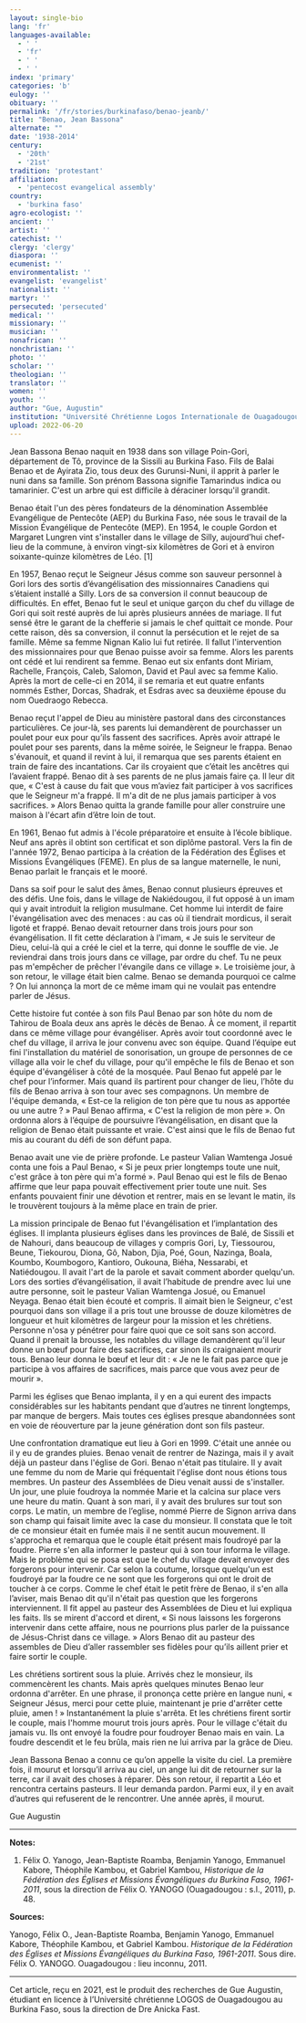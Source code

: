 ```yaml
---
layout: single-bio
lang: 'fr'
languages-available:
  - ' '
  - 'fr'
  - ' '
  - ' '
index: 'primary'
categories: 'b'
eulogy: ''
obituary: ''
permalink: '/fr/stories/burkinafaso/benao-jeanb/'
title: "Benao, Jean Bassona"
alternate: ""
date: '1938-2014'
century:
  - '20th'
  - '21st'
tradition: 'protestant'
affiliation:
  - 'pentecost evangelical assembly'
country:
  - 'burkina faso'
agro-ecologist: ''
ancient: ''
artist: ''
catechist: ''
clergy: 'clergy'
diaspora: ''
ecumenist: ''
environmentalist: ''
evangelist: 'evangelist'
nationalist: ''
martyr: ''
persecuted: 'persecuted'
medical: ''
missionary: ''
musician: ''
nonafrican: ''
nonchristian: ''
photo: ''
scholar: ''
theologian: ''
translator: ''
women: ''
youth: ''
author: "Gue, Augustin"
institution: "Université Chrétienne Logos Internationale de Ouagadougou"
upload: 2022-06-20
---
```


Jean Bassona Benao naquit en 1938 dans son village Poin-Gori, département de Tô, province de la Sissili au Burkina Faso. Fils de Balai Benao et de Ayirata Zio, tous deux des Gurunsi-Nuni, il apprit à parler le nuni dans sa famille. Son prénom Bassona signifie Tamarindus indica ou tamarinier. C'est un arbre qui est difficile à déraciner lorsqu'il grandit.

Benao était l'un des pères fondateurs de la dénomination Assemblée Evangélique de Pentecôte (AEP) du Burkina Faso, née sous le travail de la Mission Évangélique de Pentecôte (MEP). En 1954, le couple Gordon et Margaret Lungren vint s'installer dans le village de Silly, aujourd’hui chef-lieu de la commune, à environ vingt-six kilomètres de Gori et à environ soixante-quinze kilomètres de Léo. [1]

En 1957, Benao reçut le Seigneur Jésus comme son sauveur personnel à Gori lors des sortis d’évangélisation des missionnaires Canadiens qui s’étaient installé a Silly. Lors de sa conversion il connut beaucoup de difficultés. En effet, Benao fut le seul et unique garçon du chef du village de Gori qui soit resté auprès de lui après plusieurs années de mariage. Il fut sensé être le garant de la chefferie si jamais le chef quittait ce monde. Pour cette raison, dès sa conversion, il connut la persécution et le rejet de sa famille. Même sa femme Nignan Kalio lui fut retirée. Il fallut l'intervention des missionnaires pour que Benao  puisse avoir sa femme. Alors les parents ont cédé et lui rendirent sa femme. Benao eut six enfants dont Miriam, Rachelle, François, Caleb, Salomon, David et Paul avec sa femme Kalio.  Après la mort de celle-ci en 2014, il se remaria et eut quatre enfants nommés Esther, Dorcas, Shadrak, et Esdras avec sa deuxième épouse du nom Ouedraogo Rebecca.

Benao reçut l'appel de Dieu au ministère pastoral dans des circonstances particulières. Ce jour-là, ses parents lui demandèrent de pourchasser un poulet pour eux pour qu’ils fassent des sacrifices. Après avoir attrapé le poulet pour ses parents, dans la même soirée, le Seigneur le frappa. Benao s'évanouit, et quand il revint à lui, il remarqua que ses parents étaient en train de faire des incantations. Car ils croyaient que c’était les ancêtres qui l’avaient frappé. Benao dit à ses parents de ne plus jamais faire ça. Il leur dit que, « C'est à cause du fait que vous m’aviez fait participer à vos sacrifices que le Seigneur m'a frappé. Il m'a dit de ne plus jamais participer à vos sacrifices. » Alors Benao quitta la grande famille pour aller construire une maison à l'écart afin d’être loin de tout.

En 1961, Benao fut admis à l'école préparatoire et ensuite à l’école biblique. Neuf ans après il obtint son certificat et son diplôme pastoral. Vers la fin de l'année 1972, Benao participa à la création de la Fédération des Églises et Missions Évangéliques (FEME). En plus de sa langue maternelle, le nuni, Benao parlait le français et le mooré.

Dans sa soif pour le salut des âmes, Benao connut plusieurs épreuves et des défis. Une fois, dans le village de Nakiédougou, il fut opposé à un imam qui y avait introduit la religion musulmane. Cet homme lui interdit de faire l'évangélisation avec des menaces : au cas où il tiendrait mordicus, il serait ligoté et frappé. Benao devait retourner dans trois jours pour son évangélisation. Il fit cette déclaration à l'imam, « Je suis le serviteur de Dieu, celui-là qui a créé le ciel et la terre, qui donne le souffle de vie. Je reviendrai dans trois jours dans ce village, par ordre du chef. Tu ne peux pas m'empêcher de prêcher l'évangile dans ce village ». Le troisième jour, à son retour, le village était bien calme. Benao se demanda pourquoi ce calme ? On lui annonça la mort de ce même imam qui ne voulait pas entendre parler de Jésus.

Cette histoire fut contée à son fils Paul Benao par son hôte du nom de Tahirou de Boala deux ans après le décès de Benao. À ce moment, il repartit dans ce même village pour évangéliser. Après avoir tout coordonné avec le chef du village, il arriva le jour convenu avec son équipe. Quand l’équipe eut fini l'installation du matériel de sonorisation, un groupe de personnes de ce village alla voir le chef du village, pour qu'il empêche le fils de Benao et son équipe d'évangéliser à côté de la mosquée. Paul Benao fut appelé par le chef pour l’informer. Mais quand ils partirent pour changer de lieu, l’hôte du fils de Benao arriva à son tour avec ses compagnons. Un membre de l'équipe demanda, « Est-ce la religion de ton père que tu nous as apportée ou une autre ? » Paul Benao affirma, « C'est la religion de mon père ». On ordonna alors à l’équipe de poursuivre l’évangélisation, en disant que la religion de Benao était puissante et vraie. C'est ainsi que le fils de Benao fut mis au courant du défi de son défunt papa.

Benao avait une vie de prière profonde. Le pasteur Valian Wamtenga Josué conta une fois a Paul Benao, « Si je peux prier longtemps toute une nuit, c'est grâce à ton père qui m'a formé ». Paul Benao qui est le fils de Benao affirme que leur papa pouvait effectivement prier toute une nuit. Ses enfants pouvaient finir une dévotion et rentrer, mais en se levant le matin, ils le trouvèrent toujours à la même place en train de prier.

La mission principale de Benao fut l'évangélisation et l’implantation des églises. Il implanta plusieurs églises dans les provinces de Balé, de Sissili et de Nahouri, dans beaucoup de villages y compris Gori, Ly, Tiessourou, Beune, Tiekourou, Diona, Gô, Nabon, Djia, Poé, Goun, Nazinga, Boala, Koumbo, Koumbogoro, Kantioro, Oukouna, Biéha, Nessarabi, et Natiédougou. Il avait l'art de la parole et savait comment aborder quelqu'un. Lors des sorties d’évangélisation, il avait l’habitude de prendre avec lui une autre personne, soit le pasteur Valian Wamtenga Josué, ou Emanuel Neyaga. Benao était bien écouté et compris. Il aimait bien le Seigneur, c'est pourquoi dans son village il a pris tout une brousse de douze kilomètres de longueur et huit kilomètres de largeur pour la mission et les chrétiens. Personne n'osa y pénétrer pour faire quoi que ce soit sans son accord. Quand il prenait la brousse, les notables du village demandèrent qu'il leur donne un bœuf pour faire des sacrifices, car sinon ils craignaient mourir tous. Benao leur donna le bœuf et leur dit : « Je ne le fait pas parce que je participe à vos affaires de sacrifices, mais parce que vous avez peur de mourir ».

Parmi les églises que Benao implanta, il y en a qui eurent des impacts considérables sur les habitants pendant que d’autres ne tinrent longtemps, par manque de bergers. Mais toutes ces églises presque abandonnées sont en voie de réouverture par la jeune génération dont son fils pasteur.

Une confrontation dramatique eut lieu à Gori en 1999. C'était une année ou il y eu de grandes pluies. Benao venait de rentrer de Nazinga, mais il y avait déjà un pasteur dans l'église de Gori. Benao n'était pas titulaire. Il y avait une femme du nom de Marie qui fréquentait l'église dont nous étions tous membres. Un pasteur des Assemblées de Dieu venait aussi de s'installer. Un jour, une pluie foudroya la nommée Marie et la calcina sur place vers une heure du matin. Quant à son mari, il y avait des brulures sur tout son corps. Le matin, un membre de l’eglise, nommé Pierre de Signon arriva dans son champ qui faisait limite avec la case du monsieur. Il constata que le toit de ce monsieur était en fumée mais il ne sentit aucun mouvement. Il s'approcha et remarqua que le couple était présent mais foudroyé par la foudre. Pierre s'en alla informer le pasteur qui à son tour informa le village. Mais le problème qui se posa est que le chef du village devait envoyer des forgerons pour intervenir. Car selon la coutume, lorsque quelqu'un est foudroyé par la foudre ce ne sont que les forgerons qui ont le droit de toucher à ce corps. Comme le chef était le petit frère de Benao, il s'en alla l’aviser, mais Benao dit qu'il n'était pas question que les forgerons interviennent. Il fit appel au pasteur des Assemblées de Dieu et lui expliqua les faits. Ils se mirent d'accord et dirent, « Si nous laissons les forgerons intervenir dans cette affaire, nous ne pourrions plus parler de la puissance de Jésus-Christ dans ce village. » Alors Benao dit au pasteur des assembles de Dieu d’aller rassembler ses fidèles pour qu’ils aillent prier et faire sortir le couple.

Les chrétiens sortirent sous la pluie. Arrivés chez le monsieur, ils commencèrent les chants. Mais après quelques minutes Benao leur ordonna d'arrêter. En une phrase, il prononça cette prière en langue nuni, « Seigneur Jésus, merci pour cette pluie, maintenant je prie d'arrêter cette pluie, amen ! » Instantanément la pluie s'arrêta. Et les chrétiens firent sortir le couple, mais l'homme mourut trois jours après. Pour le village c'était du jamais vu. Ils ont envoyé la foudre pour foudroyer Benao mais en vain. La foudre descendit et le feu brûla, mais rien ne lui arriva par la grâce de Dieu.

Jean Bassona Benao a connu ce qu’on appelle la visite du ciel. La première fois, il mourut et lorsqu’il arriva au ciel, un ange lui dit de retourner sur la terre, car il avait des choses à réparer. Dès son retour, il repartit a Léo et rencontra certains pasteurs. Il leur demanda pardon. Parmi eux, il y en avait d’autres qui refuserent de le rencontrer. Une année après, il mourut.  

Gue Augustin

---

**Notes:**

1. Félix O. Yanogo, Jean-Baptiste Roamba, Benjamin Yanogo, Emmanuel Kabore, Théophile Kambou, et Gabriel Kambou, *Historique de la Fédération des Églises et Missions Évangéliques du Burkina Faso, 1961-2011*, sous la direction de Félix O. YANOGO (Ouagadougou : s.l., 2011), p. 48.


**Sources:**

Yanogo, Félix O., Jean-Baptiste Roamba, Benjamin Yanogo, Emmanuel Kabore, Théophile Kambou, et Gabriel Kambou. *Historique de la Fédération des Églises et Missions Évangéliques du Burkina Faso, 1961-2011*. Sous dire. Félix O. YANOGO. Ouagadougou : lieu inconnu, 2011.

---

Cet article, reçu en 2021, est le produit des recherches de Gue Augustin, étudiant en licence à l’Université chrétienne LOGOS de Ouagadougou au Burkina Faso, sous la direction de Dre Anicka Fast.
